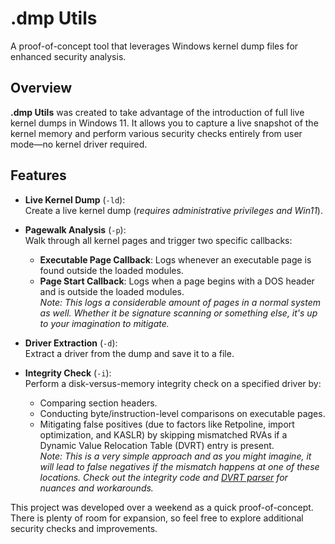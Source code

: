 # .dmp Utils

A proof-of-concept tool that leverages Windows kernel dump files for enhanced security analysis.

## Overview

**.dmp Utils** was created to take advantage of the introduction of full live kernel dumps in Windows 11. It allows you to capture a live snapshot of the kernel memory and perform various security checks entirely from user mode—no kernel driver required.

## Features

- **Live Kernel Dump** (`-ld`):  
  Create a live kernel dump (*requires administrative privileges and Win11*).

- **Pagewalk Analysis** (`-p`):  
  Walk through all kernel pages and trigger two specific callbacks:
  - **Executable Page Callback**: Logs whenever an executable page is found outside the loaded modules.
  - **Page Start Callback**: Logs when a page begins with a DOS header and is outside the loaded modules.  
    *Note: This logs a considerable amount of pages in a normal system as well. Whether it be signature scanning or something else, it's up to your imagination to mitigate.*

- **Driver Extraction** (`-d`):  
  Extract a driver from the dump and save it to a file.

- **Integrity Check** (`-i`):  
  Perform a disk-versus-memory integrity check on a specified driver by:
  - Comparing section headers.
  - Conducting byte/instruction-level comparisons on executable pages.
  - Mitigating false positives (due to factors like Retpoline, import optimization, and KASLR) by skipping mismatched RVAs if a Dynamic Value Relocation Table (DVRT) entry is present.  
    *Note: This is a very simple approach and as you might imagine, it will lead to false negatives if the mismatch happens at one of these locations. Check out the integrity code and [DVRT parser](https://github.com/Life45/dmputils/blob/main/external/dvrtparser/dvrtparser.h) for nuances and workarounds.*

This project was developed over a weekend as a quick proof-of-concept. There is plenty of room for expansion, so feel free to explore additional security checks and improvements.
